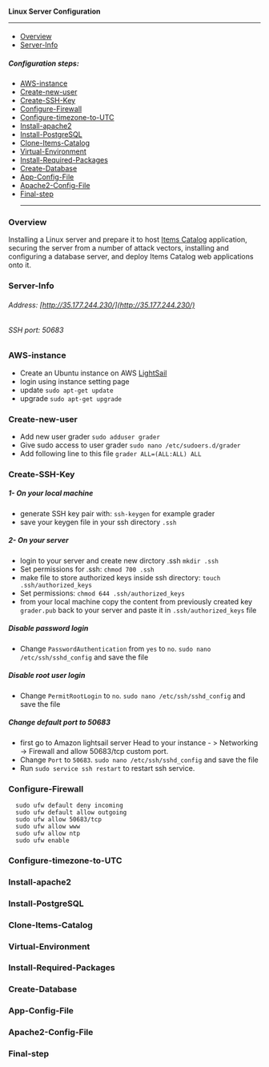 #### Linux Server Configuration<hr>
- [Overview](#overview)
- [Server-Info](#server-info)
##### Configuration steps:
- [AWS-instance](#aws-instance)
- [Create-new-user](#create-new-user)
- [Create-SSH-Key](#create-ssh-key)
- [Configure-Firewall](#configure-firewall)
- [Configure-timezone-to-UTC](#configure-timezone-to-utc)
- [Install-apache2](#install-apache2)
- [Install-PostgreSQL](#install-postgresql)
- [Clone-Items-Catalog](#clone-items-catalog)
- [Virtual-Environment](#virtual-environment)
- [Install-Required-Packages](#install-required-packages)
- [Create-Database](#create-database)
- [App-Config-File](#app-config-file)
- [Apache2-Config-File](#apache2-config-file)
- [Final-step](#final-step)<hr>
### Overview
Installing  a Linux server and prepare it to host 
[Items Catalog](https://github.com/hussamEL-Hwary/Flask-items-catalog) application, securing the server from a number of attack vectors, installing and configuring a database server, and deploy Items Catalog web applications onto it.
### Server-Info
###### Address: [http://35.177.244.230/](http://35.177.244.230/)
###### SSH port: 50683
### AWS-instance
* Create an Ubuntu instance on AWS [LightSail](https://lightsail.aws.amazon.com/)
* login using instance setting page
* update ```sudo apt-get update```
* upgrade ```sudo apt-get upgrade```
### Create-new-user
* Add new user grader  ```sudo adduser grader```
* Give sudo access to user grader ```sudo nano /etc/sudoers.d/grader```
* Add following line to this file
  ```grader ALL=(ALL:ALL) ALL```
### Create-SSH-Key
##### 1- On your local machine
* generate SSH key pair with: ```ssh-keygen``` for example grader
* save your keygen file in your ssh directory ```.ssh``` 
##### 2- On your server
* login to your server and create new dirctory .ssh ```mkdir .ssh```
* Set permissions for .ssh: ```chmod 700 .ssh```
* make file to store authorized keys inside ssh directory: ```touch .ssh/authorized_keys```
* Set permissions: ```chmod 644 .ssh/authorized_keys```
* from your local machine copy the content from previously created key ```grader.pub``` back to your server
and paste it in ```.ssh/authorized_keys``` file
##### Disable password login
* Change ```PasswordAuthentication``` from ```yes```  to ```no```. ```sudo nano /etc/ssh/sshd_config```
  and save the file
##### Disable root user login
* Change ```PermitRootLogin``` to ```no```. ```sudo nano /etc/ssh/sshd_config```
  and save the file
##### Change default port to 50683
* first go to  Amazon lightsail server Head to your
  instance - > Networking -> Firewall and allow 50683/tcp custom port.
* Change ```Port``` to ```50683```. ```sudo nano /etc/ssh/sshd_config```
  and save the file
* Run  ```sudo service ssh restart``` to restart ssh service.
### Configure-Firewall
``` 
  sudo ufw default deny incoming
  sudo ufw default allow outgoing
  sudo ufw allow 50683/tcp
  sudo ufw allow www
  sudo ufw allow ntp
  sudo ufw enable
  ```
### Configure-timezone-to-UTC
### Install-apache2
### Install-PostgreSQL
### Clone-Items-Catalog
### Virtual-Environment
### Install-Required-Packages
### Create-Database
### App-Config-File
### Apache2-Config-File
### Final-step
